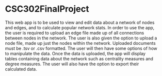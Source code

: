 # CSC302FinalProject

This web app is to be used to view and edit data about a network of nodes and edges, and to
calculate popular network stats. In order to use the app, the user is required to upload an
edge file made up of all connections between nodes in the network. The user is also given the 
option to upload a node file, made up just the nodes within the network. Uploaded documents
must be .tsv or .csv formatted. The user will then have some options of how to manipulate the data.
Once the data is uploaded, the app will display tables containing data about the network such as
centrality measures and degree measures. The user will also have the option to export their calculated
data.
